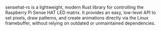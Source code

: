 sensehat-rs is a lightweight, modern Rust library for controlling the Raspberry Pi Sense HAT LED matrix.
It provides an easy, low-level API to set pixels, draw patterns, and create animations directly via the Linux framebuffer,
without relying on outdated or unmaintained dependencies.
